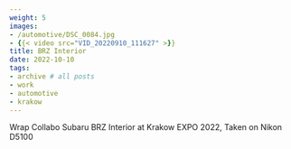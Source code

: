 ```yaml
---
weight: 5
images:
- /automotive/DSC_0084.jpg
- {{< video src="VID_20220910_111627" >}}
title: BRZ Interior
date: 2022-10-10
tags:
- archive # all posts
- work
- automotive
- krakow
---
```


Wrap Collabo Subaru BRZ Interior at Krakow EXPO 2022, Taken on Nikon D5100